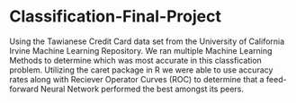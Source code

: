 # Classification-Final-Project
Using the Tawianese Credit Card data set from the University of California Irvine Machine Learning Repository. We ran multiple Machine Learning Methods to determine which was most accurate in this classfication problem. Utilizing the caret package in R we were able to use accuracy rates along with Reciever Operator Curves (ROC) to determine that a feed-forward Neural Network performed the best amongst its peers. 
